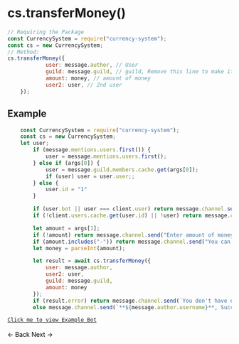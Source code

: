 # cs.transferMoney()
```js
// Requiring the Package
const CurrencySystem = require("currency-system");
const cs = new CurrencySystem;
// Method:
cs.transferMoney({
            user: message.author, // User
            guild: message.guild, // guild, Remove this line to make it global!,
            amount: money, // amount of money
            user2: user, // 2nd user
    });
```
## Example
```js
    const CurrencySystem = require("currency-system");
    const cs = new CurrencySystem;
    let user;
        if (message.mentions.users.first()) {
            user = message.mentions.users.first();
        } else if (args[0]) {
            user = message.guild.members.cache.get(args[0]);
            if (user) user = user.user;;
        } else {
            user.id = "1"
        }

        if (user.bot || user === client.user) return message.channel.send("This user is a bot.");
        if (!client.users.cache.get(user.id) || !user) return message.channel.send('Sorry, you forgot to mention somebody.');

        let amount = args[1];
        if (!amount) return message.channel.send("Enter amount of money to add.");
        if (amount.includes("-")) return message.channel.send("You can't send negitive money.")
        let money = parseInt(amount);

        let result = await cs.transferMoney({
            user: message.author,
            user2: user,
            guild: message.guild,
            amount: money
        });
        if (result.error) return message.channel.send(`You don't have enough money in your wallet.`);
        else message.channel.send(`**${message.author.username}**, Successfully transfered **${result.money}** to **${result.user2.username}**`)

```
[`Click me to view Example Bot`](https://github.com/BIntelligent/currency-system/tree/main/v12-ExampleBot) <br><br>
<a href="https://bintelligent.github.io/currency-system/examples/balance" class="button"><- Back</a>
<a href="https://bintelligent.github.io/currency-system/examples/leaderboard" class="button">Next -></a> <br><br><br>
<style>
.button {
    -webkit-appearance: button;
    -moz-appearance: button;
    appearance: button;
    text-align: center;
    text-decoration: none;
    color: initial;
}
 </style>
